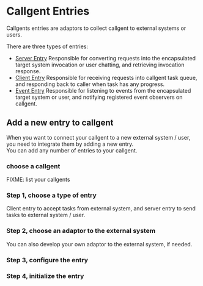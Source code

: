 # Callgent Entries

Callgents entries are adaptors to collect callgent to external systems or users.

There are three types of entries:

- [Server Entry](./server-entry)
  Responsible for converting requests into the encapsulated target system invocation or user chatting, and retrieving invocation response.
- [Client Entry](./client-entry)
  Responsible for receiving requests into callgent task queue, and responding back to caller when task has any progress.
- [Event Entry](./event-entry)
  Responsible for listening to events from the encapsulated target system or user, and notifying registered event observers on callgent.

## Add a new entry to callgent

When you want to connect your callgent to a new external system / user, you need to integrate them by adding a new entry.  
You can add any number of entries to your callgent.

### choose a callgent

FIXME: list your callgents

### Step 1, choose a type of entry

Client entry to accept tasks from external system, and server entry to send tasks to external system / user.

### Step 2, choose an adaptor to the external system

You can also develop your own adaptor to the external system, if needed.

### Step 3, configure the entry

### Step 4, initialize the entry
